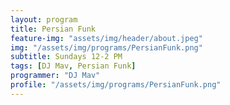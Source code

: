 ```yaml
---
layout: program
title: Persian Funk
feature-img: "assets/img/header/about.jpeg"
img: "/assets/img/programs/PersianFunk.png"
subtitle: Sundays 12-2 PM
tags: [DJ Mav, Persian Funk]
programmer: "DJ Mav"
profile: "/assets/img/programs/PersianFunk.png"
---
```

